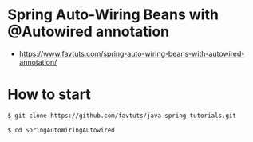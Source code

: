 # Spring Auto-Wiring Beans with @Autowired annotation

* https://www.favtuts.com/spring-auto-wiring-beans-with-autowired-annotation/

# How to start

```bash
$ git clone https://github.com/favtuts/java-spring-tutorials.git

$ cd SpringAutoWiringAutowired
```
